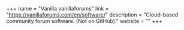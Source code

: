 +++
name = "Vanilla vanillaforums"
link = "https://vanillaforums.com/en/software/"
description = "Cloud-based community forum software. (Not on GitHub)."
website = ""
+++

